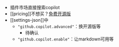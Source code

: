 - 插件市场直接搜索copilot
- [[pricing]]不想买？[免费开源版](https://github.com/AndPuQing/Papilot)
- [[settings-json]]中
  - `"github.copilot.advanced"`：换开源版等
    - 待确认
  - `"github.copilot.enable"`：让markdown可用等